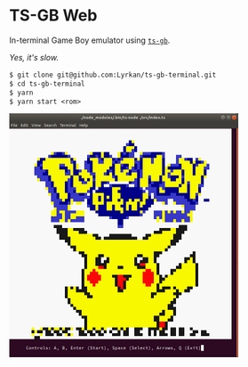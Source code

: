TS-GB Web
===

In-terminal Game Boy emulator using [`ts-gb`](https://github.com/Lyrkan/ts-gb/).

*Yes, it's slow.*

```
$ git clone git@github.com:Lyrkan/ts-gb-terminal.git
$ cd ts-gb-terminal
$ yarn
$ yarn start <rom>
```

![TS-GB Terminal](assets/ts-gb-terminal.png)